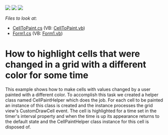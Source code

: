 <!-- default badges list -->
![](https://img.shields.io/endpoint?url=https://codecentral.devexpress.com/api/v1/VersionRange/128629170/13.1.4%2B)
[![](https://img.shields.io/badge/Open_in_DevExpress_Support_Center-FF7200?style=flat-square&logo=DevExpress&logoColor=white)](https://supportcenter.devexpress.com/ticket/details/E2441)
[![](https://img.shields.io/badge/📖_How_to_use_DevExpress_Examples-e9f6fc?style=flat-square)](https://docs.devexpress.com/GeneralInformation/403183)
<!-- default badges end -->
<!-- default file list -->
*Files to look at*:

* [CellToPaint.cs](./CS/CellChangedHighlight/CellToPaint.cs) (VB: [CellToPaint.vb](./VB/CellChangedHighlight/CellToPaint.vb))
* [Form1.cs](./CS/CellChangedHighlight/Form1.cs) (VB: [Form1.vb](./VB/CellChangedHighlight/Form1.vb))
<!-- default file list end -->
# How to highlight cells that were changed in a grid with a different color for some time


<p>This example shows how to make cells with values changed by a user painted with a different color. To accomplish this task we created a helper class named CellPaintHelper which does the job. For each cell to be painted an instance of this class is created and the instance processes the grid view's CustomDrawCell event. The cell is highlighted for a time set in the timer's interval property and when the time is up its appearance returns to the default state and the CellPaintHelper class instance for this cell is disposed of.</p>

<br/>


